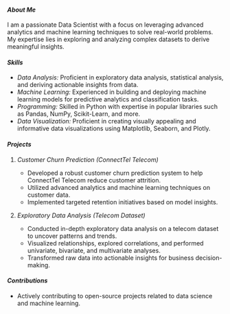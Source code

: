 #### *About Me*
I am a passionate Data Scientist with a focus on leveraging advanced analytics and machine learning techniques to solve real-world problems. My expertise lies in exploring and analyzing complex datasets to derive meaningful insights.

#### *Skills*
- *Data Analysis:* Proficient in exploratory data analysis, statistical analysis, and deriving actionable insights from data.
- *Machine Learning:* Experienced in building and deploying machine learning models for predictive analytics and classification tasks.
- *Programming:* Skilled in Python with expertise in popular libraries such as Pandas, NumPy, Scikit-Learn, and more.
- *Data Visualization:* Proficient in creating visually appealing and informative data visualizations using Matplotlib, Seaborn, and Plotly.

#### *Projects*

1. *Customer Churn Prediction (ConnectTel Telecom)*
   - Developed a robust customer churn prediction system to help ConnectTel Telecom reduce customer attrition.
   - Utilized advanced analytics and machine learning techniques on customer data.
   - Implemented targeted retention initiatives based on model insights.

2. *Exploratory Data Analysis (Telecom Dataset)*
   - Conducted in-depth exploratory data analysis on a telecom dataset to uncover patterns and trends.
   - Visualized relationships, explored correlations, and performed univariate, bivariate, and multivariate analyses.
   - Transformed raw data into actionable insights for business decision-making.

#### *Contributions*
- Actively contributing to open-source projects related to data science and machine learning.
